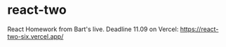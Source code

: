 # react-two
React Homework from Bart's live. Deadline 11.09
on Vercel: https://react-two-six.vercel.app/
